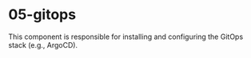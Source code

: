 # 05-gitops

This component is responsible for installing and configuring the GitOps stack (e.g., ArgoCD).
